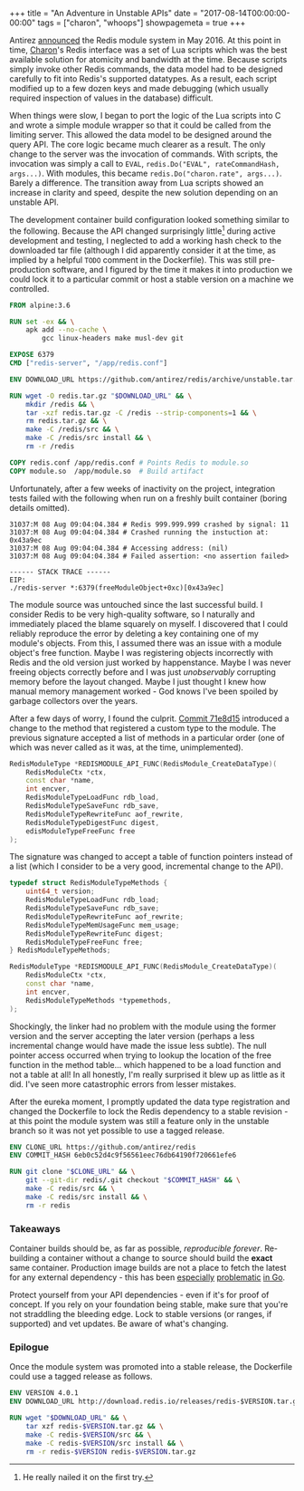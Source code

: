 +++
title = "An Adventure in Unstable APIs"
date = "2017-08-14T00:00:00-00:00"
tags = ["charon", "whoops"]
showpagemeta = true
+++

Antirez [announced](http://antirez.com/news/106) the Redis module system in May 2016. At this point in time, [Charon](/papers#charon)'s Redis interface was a set of Lua scripts which was the best available solution for atomicity and bandwidth at the time. Because scripts simply invoke other Redis commands, the data model had to be designed carefully to fit into Redis's supported datatypes. As a result, each script modified up to a few dozen keys and made debugging (which usually required inspection of values in the database) difficult.

When things were slow, I began to port the logic of the Lua scripts into C and wrote a simple module wrapper so that it could be called from the limiting server. This allowed the data model to be designed around the query API. The core logic became much clearer as a result. The only change to the server was the invocation of commands. With scripts, the invocation was simply a call to `EVAL`, `redis.Do("EVAL", rateCommandHash, args...)`. With modules, this became `redis.Do("charon.rate", args...)`. Barely a difference. The transition away from Lua scripts showed an increase in clarity and speed, despite the new solution depending on an unstable API.

The development container build configuration looked something similar to the following. Because the API changed surprisingly little[^1] during active development and testing, I neglected to add a working hash check to the downloaded tar file (although I did apparently consider it at the time, as implied by a helpful `TODO` comment in the Dockerfile). This was still pre-production software, and I figured by the time it makes it into production we could lock it to a particular commit or host a stable version on a machine we controlled.

```dockerfile
FROM alpine:3.6

RUN set -ex && \
    apk add --no-cache \
        gcc linux-headers make musl-dev git

EXPOSE 6379
CMD ["redis-server", "/app/redis.conf"]

ENV DOWNLOAD_URL https://github.com/antirez/redis/archive/unstable.tar.gz

RUN wget -O redis.tar.gz "$DOWNLOAD_URL" && \
    mkdir /redis && \
    tar -xzf redis.tar.gz -C /redis --strip-components=1 && \
    rm redis.tar.gz && \
    make -C /redis/src && \
    make -C /redis/src install && \
    rm -r /redis

COPY redis.conf /app/redis.conf # Points Redis to module.so
COPY module.so  /app/module.so  # Build artifact
```

Unfortunately, after a few weeks of inactivity on the project, integration tests failed with the following when run on a freshly built container (boring details omitted).

    31037:M 08 Aug 09:04:04.384 # Redis 999.999.999 crashed by signal: 11
    31037:M 08 Aug 09:04:04.384 # Crashed running the instuction at: 0x43a9ec
    31037:M 08 Aug 09:04:04.384 # Accessing address: (nil)
    31037:M 08 Aug 09:04:04.384 # Failed assertion: <no assertion failed>

    ------ STACK TRACE ------
    EIP:
    ./redis-server *:6379(freeModuleObject+0xc)[0x43a9ec]

The module source was untouched since the last successful build. I consider Redis to be very high-quality software, so I naturally and immediately placed the blame squarely on myself. I discovered that I could reliably reproduce the error by deleting a key containing one of my module's objects. From this, I assumed there was an issue with a module object's free function. Maybe I was registering objects incorrectly with Redis and the old version just worked by happenstance. Maybe I was never freeing objects correctly before and I was just *unobservably* corrupting memory before the layout changed. Maybe I just thought I knew how manual memory management worked - God knows I've been spoiled by garbage collectors over the years.

After a few days of worry, I found the culprit. [Commit 71e8d15](https://github.com/antirez/redis/commit/71e8d15e493217df16e82a81fa2c587b64a74ef9) introduced a change to the method that registered a custom type to the module. The previous signature accepted a list of methods in a particular order (one of which was never called as it was, at the time, unimplemented).

```cpp
RedisModuleType *REDISMODULE_API_FUNC(RedisModule_CreateDataType)(
    RedisModuleCtx *ctx,
    const char *name,
    int encver,
    RedisModuleTypeLoadFunc rdb_load,
    RedisModuleTypeSaveFunc rdb_save,
    RedisModuleTypeRewriteFunc aof_rewrite,
    RedisModuleTypeDigestFunc digest,
    edisModuleTypeFreeFunc free
);
```

The signature was changed to accept a table of function pointers instead of a list (which I consider to be a very good, incremental change to the API).

```cpp
typedef struct RedisModuleTypeMethods {
    uint64_t version;
    RedisModuleTypeLoadFunc rdb_load;
    RedisModuleTypeSaveFunc rdb_save;
    RedisModuleTypeRewriteFunc aof_rewrite;
    RedisModuleTypeMemUsageFunc mem_usage;
    RedisModuleTypeRewriteFunc digest;
    RedisModuleTypeFreeFunc free;
} RedisModuleTypeMethods;

RedisModuleType *REDISMODULE_API_FUNC(RedisModule_CreateDataType)(
    RedisModuleCtx *ctx,
    const char *name,
    int encver,
    RedisModuleTypeMethods *typemethods,
);
```

Shockingly, the linker had no problem with the module using the former version and the server accepting the later version (perhaps a less incremental change would have made the issue less subtle). The null pointer access occurred when trying to lookup the location of the free function in the method table... which happened to be a load function and not a table at all! In all honestly, I'm really surprised it blew up as little as it did. I've seen more catastrophic errors from lesser mistakes.

After the eureka moment, I promptly updated the data type registration and changed the Dockerfile to lock the Redis dependency to a stable revision - at this point the module system was still a feature only in the unstable branch so it was not yet possible to use a tagged release.

```dockerfile
ENV CLONE_URL https://github.com/antirez/redis
ENV COMMIT_HASH 6eb0c52d4c9f56561eec76db64190f720661efe6

RUN git clone "$CLONE_URL" && \
    git --git-dir redis/.git checkout "$COMMIT_HASH" && \
    make -C redis/src && \
    make -C redis/src install && \
    rm -r redis
```

[^1]: He really nailed it on the first try.

### Takeaways

Container builds should be, as far as possible, *reproducible forever*. Re-building a container without a change to source should build the **exact** same container. Production image builds are not a place to fetch the latest for any external dependency - this has been [especially](https://glide.sh/) [problematic](https://github.com/golang/dep) [in Go](https://docs.google.com/document/d/1Bz5-UB7g2uPBdOx-rw5t9MxJwkfpx90cqG9AFL0JAYo/edit).

Protect yourself from your API dependencies - even if it's for proof of concept. If you rely on your foundation being stable, make sure that you're not straddling the bleeding edge. Lock to stable versions (or ranges, if supported) and vet updates. Be aware of what's changing.

### Epilogue

Once the module system was promoted into a stable release, the Dockerfile could use a tagged release as follows.

```dockerfile
ENV VERSION 4.0.1
ENV DOWNLOAD_URL http://download.redis.io/releases/redis-$VERSION.tar.gz

RUN wget "$DOWNLOAD_URL" && \
    tar xzf redis-$VERSION.tar.gz && \
    make -C redis-$VERSION/src && \
    make -C redis-$VERSION/src install && \
    rm -r redis-$VERSION redis-$VERSION.tar.gz
```
